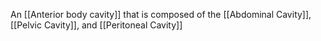 An [[Anterior body cavity]] that is composed of the [[Abdominal Cavity]], [[Pelvic Cavity]], and [[Peritoneal Cavity]]